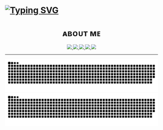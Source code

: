<h1>
 <a href="https://git.io/typing-svg">
  <img src="https://readme-typing-svg.herokuapp.com?font=VT323&pause=1000&color=10F700&width=440&lines=%22Heya%2C+I'm+Pawele!%F0%9F%91%8B%F0%9F%8F%BB%22;%22Just+a+guy+who+likes+to+code+from+time+to+time.%22;%22Hope+you+find+what+you're+looking+for!%22;%22Have+a+wonderful+day!+ッ%22" alt="Typing SVG" />
 </a>
</h1>
<div align = "center">
<h1>ᴀʙᴏᴜᴛ ᴍᴇ</h1>

<a href="https://discord.com/users/303108947261259776">
    <picture>
        <source
          srcset="https://lanyard-profile-readme.vercel.app/api/303108947261259776?theme=dark&bg=0d1117&hideTimestamp=true&borderRadius=5px"
          media="(prefers-color-scheme:dark)" />
        <source
          srcset="https://lanyard-profile-readme.vercel.app/api/303108947261259776?theme=light&hideTimestamp=true&borderRadius=5px"
          media="(prefers-color-scheme:light), (prefers-color-scheme:no-preference)" />
        <img src="https://lanyard-profile-readme.vercel.app/api/303108947261259776?hideTimestamp=true&borderRadius=5px"/>
    </picture>
</a>
<a href="https://github.com/xaarii/">
    <picture>
        <source
          srcset="https://github-readme-stats.vercel.app/api?username=xaarii&count_private=true&show_owner=true&show_icons=true&bg_color=0d1117&title_color=ffffff&text_color=ffffff&icon_color=db1cff&hide_border=true"
          media="(prefers-color-scheme:dark)" />
        <source
          srcset="https://github-readme-stats.vercel.app/api?username=xaarii&count_private=true&show_owner=true&show_icons=true&hide_border=true"
          media="(prefers-color-scheme:light), (prefers-color-scheme:no-preference)" />
        <img src="https://github-readme-stats.vercel.app/api?username=xaarii&count_private=true&show_owner=true&show_icons=true&hide_border=true" />
    </picture>
</a>
<a href="https://github.com/xaarii/">
    <picture>
        <source
          srcset="https://github-readme-stats.vercel.app/api/top-langs/?username=xaarii&layout=compact&count_private=true&langs_count=8&card_width=445&bg_color=0d1117&title_color=ffffff&text_color=ffffff&icon_color=db1cff&hide_border=true"
          media="(prefers-color-scheme:dark)" />
        <source
          srcset="https://github-readme-stats.vercel.app/api/top-langs/?username=xaarii&layout=compact&count_private=true&langs_count=8&card_width=445&hide_border=true"
          media="(prefers-color-scheme:light), (prefers-color-scheme:no-preference)" />
        <img src="https://github-readme-stats.vercel.app/api/top-langs/?username=xaarii&layout=compact&count_private=true&langs_count=8&card_width=445&hide_border=true" />
    </picture>
</a>
<a href="https://github.com/xaarii/">
    <picture>
        <source
          srcset="https://github-readme-stats.vercel.app/api/wakatime?username=66bd1434-19d9-4408-aff0-3fa676f3a321&theme=dark&bg_color=0d1117&hide_border=true"
          media="(prefers-color-scheme:dark)" />
        <source
          srcset="https://github-readme-stats.vercel.app/api/wakatime?username=66bd1434-19d9-4408-aff0-3fa676f3a321&hide_border=true"
          media="(prefers-color-scheme:light), (prefers-color-scheme:no-preference)" />
        <img src="https://github-readme-stats.vercel.app/api/wakatime?username=66bd1434-19d9-4408-aff0-3fa676f3a321&hide_border=true" />
    </picture>
</a>
<a href="https://github.com/xaarii/">
    <picture>
        <source
          srcset="https://github-readme-streak-stats.herokuapp.com?user=xaarii&hide_border=true&background=0D1117&currStreakLabel=FFFFFF&sideLabels=FFFFFF&currStreakNum=FFFFFF&dates=FFFFFF&sideNums=FFFFFF&fire=db1cff&ring=db1cff&stroke=FFFFFFFF"
          media="(prefers-color-scheme:dark)" />
        <source
          srcset="https://github-readme-streak-stats.herokuapp.com?user=xaarii&hide_border=true"
          media="(prefers-color-scheme:light), (prefers-color-scheme:no-preference)" />
        <img src="https://github-readme-streak-stats.herokuapp.com?user=xaarii&hide_border=true" />
    </picture>
</a>
</div>


-------------------------------------

![github contribution grid snake animation](https://raw.githubusercontent.com/xaarii/xaarii/output/github-contribution-grid-snake-dark.svg#gh-dark-mode-only)![github contribution grid snake animation](https://raw.githubusercontent.com/xaarii/xaarii/output/github-contribution-grid-snake.svg#gh-light-mode-only)